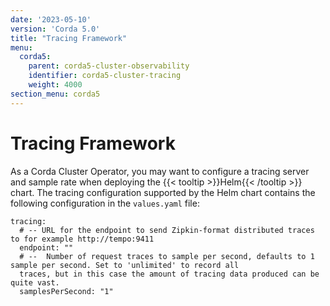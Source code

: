 ```yaml
---
date: '2023-05-10'
version: 'Corda 5.0'
title: "Tracing Framework"
menu:
  corda5:
    parent: corda5-cluster-observability
    identifier: corda5-cluster-tracing
    weight: 4000
section_menu: corda5
---
```


# Tracing Framework

As a Corda Cluster Operator, you may want to configure a tracing server and sample rate when deploying the {{< tooltip >}}Helm{{< /tooltip >}} chart.
The tracing configuration supported by the Helm chart contains the following configuration in the `values.yaml` file:

```
tracing:
  # -- URL for the endpoint to send Zipkin-format distributed traces to for example http://tempo:9411
  endpoint: ""
  # --  Number of request traces to sample per second, defaults to 1 sample per second. Set to 'unlimited' to record all
  traces, but in this case the amount of tracing data produced can be quite vast.
  samplesPerSecond: "1"
```
